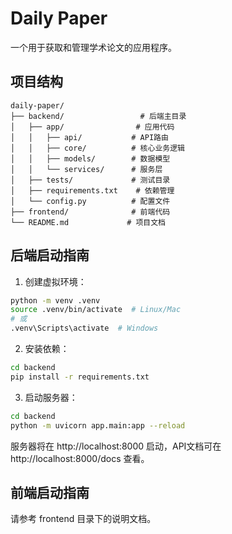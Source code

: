 # Daily Paper

一个用于获取和管理学术论文的应用程序。

## 项目结构

```
daily-paper/
├── backend/                 # 后端主目录
│   ├── app/                # 应用代码
│   │   ├── api/           # API路由
│   │   ├── core/          # 核心业务逻辑
│   │   ├── models/        # 数据模型
│   │   └── services/      # 服务层
│   ├── tests/             # 测试目录
│   ├── requirements.txt    # 依赖管理
│   └── config.py          # 配置文件
├── frontend/              # 前端代码
└── README.md             # 项目文档
```

## 后端启动指南

1. 创建虚拟环境：
```bash
python -m venv .venv
source .venv/bin/activate  # Linux/Mac
# 或
.venv\Scripts\activate  # Windows
```

2. 安装依赖：
```bash
cd backend
pip install -r requirements.txt
```

3. 启动服务器：
```bash
cd backend
python -m uvicorn app.main:app --reload
```

服务器将在 http://localhost:8000 启动，API文档可在 http://localhost:8000/docs 查看。

## 前端启动指南

请参考 frontend 目录下的说明文档。